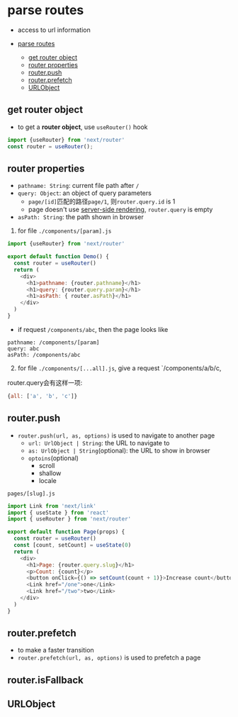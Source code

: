 # parse routes

- access to url information

- [parse routes](#parse-routes)
  - [get router object](#get-router-object)
  - [router properties](#router-properties)
  - [router.push](#routerpush)
  - [router.prefetch](#routerprefetch)
  - [URLObject](#urlobject)

## get router object

- to get a **router object**, use `useRouter()` hook

```js
import {useRouter} from 'next/router'
const router = useRouter();
```

## router properties

- `pathname: String`: current file path after `/`
- `query: Object`: an object of query parameters
  - `page/[id]`匹配的路径`page/1`, 则`router.query.id` is 1
  - page doesn't use [server-side rendering](React_CSR_And_SSR.md#SSR), `router.query` is empty
- `asPath: String`: the path shown in browser

1. for file `./components/[param].js`

```js
import {useRouter} from 'next/router'

export default function Demo() {
  const router = useRouter()
  return (
    <div>
      <h1>pathname: {router.pathname}</h1>
      <h1>query: {router.query.param}</h1>
      <h1>asPath: { router.asPath}</h1>
    </div>
  )
}
```

- if request `/components/abc`, then the page looks like

```
pathname: /components/[param]
query: abc
asPath: /components/abc
```

2. for file `./components/[...all].js`, give a request `/components/a/b/c, 

router.query会有这样一项:

```js
{all: ['a', 'b', 'c']}
```

## router.push

- `router.push(url, as, options)` is used to navigate to another page
  - `url: UrlObject | String`: the URL to navigate to
  - `as: UrlObject | String`(optional): the URL to show in browser
  - `optoins`(optional)
    - scroll
    - shallow
    - locale

`pages/[slug].js`

```js
import Link from 'next/link'
import { useState } from 'react'
import { useRouter } from 'next/router'

export default function Page(props) {
  const router = useRouter()
  const [count, setCount] = useState(0)
  return (
    <div>
      <h1>Page: {router.query.slug}</h1>
      <p>Count: {count}</p>
      <button onClick={() => setCount(count + 1)}>Increase count</button>
      <Link href="/one">one</Link>
      <Link href="/two">two</Link>
    </div>
  )
}
```

## router.prefetch

- to make a faster transition
- `router.prefetch(url, as, options)` is used to prefetch a page

## router.isFallback

## URLObject


